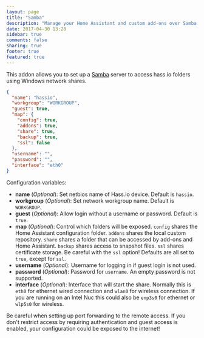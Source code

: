 ```yaml
---
layout: page
title: "Samba"
description: "Manage your Home Assistant and custom add-ons over Samba."
date: 2017-04-30 13:28
sidebar: true
comments: false
sharing: true
footer: true
featured: true
---
```


This addon allows you to set up a [Samba](https://samba.org/) server to access hass.io folders using Windows network shares.

```json
{
  "name": "hassio",
  "workgroup": "WORKGROUP",
  "guest": true,
  "map": {
    "config": true,
    "addons": true,
    "share": true,
    "backup": true,
    "ssl": false
  },
  "username": "",
  "password": "",
  "interface": "eth0"
}
```

Configuration variables:

- **name** (*Optional*): Set netbios name of Hass.io device. Default is `hassio`.
- **workgroup** (*Optional*): Set network workgroup name. Default is `WORKGROUP`.
- **guest** (*Optional*): Allow login without a username or password. Default is `true`.
- **map** (*Optional*): Control which folders will be exposed. `config` shares the Home Assistant configuration folder. `addons` shares the local custom repository. `share` shares a folder that can be accessed by add-ons and Home Assistant. `backup` shares access to snapshot files. `ssl` shares certificate storage. Be careful with the `ssl` option! Defaults are all set to `true`, except for `ssl`.
- **username** (*Optional*): Username for logging in if guest login is not used.
- **password** (*Optional*): Password for `username`. An empty password is not supported.
- **interface** (*Optional*): Interface that will start the share. Normally this is `eth0` for ethernet wired connection and `wlan0` for wireless connection. If you are running on an Intel Nuc this could also be `enp3s0` for ethernet or `wlp5s0` for wireless.

<p class='note warning'>
Be careful when setting up port forwarding to the remote access. If you don't restrict access by requiring authentication and guest access is enabled, your configuration could be exposed to the internet!
</p>
